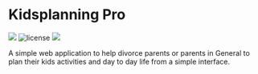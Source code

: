 # Kidsplanning Pro
![](https://img.shields.io/badge/PHP-8-blue.svg)
![license](https://img.shields.io/badge/license-MIT-blue.svg) 
![](https://img.shields.io/badge/Laravel-8-blue.svg)

A simple web application to help divorce parents or parents in General to plan their kids activities and day to day life from a simple interface.
